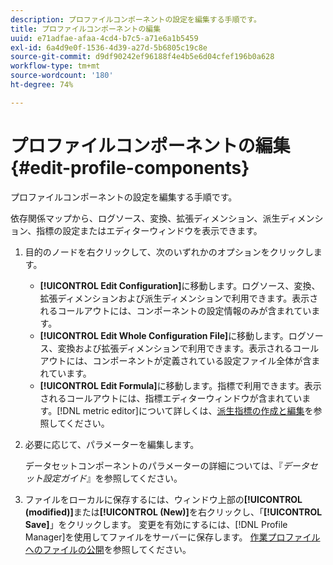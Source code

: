 ```yaml
---
description: プロファイルコンポーネントの設定を編集する手順です。
title: プロファイルコンポーネントの編集
uuid: e71adfae-afaa-4cd4-b7c5-a71e6a1b5459
exl-id: 6a4d9e0f-1536-4d39-a27d-5b6805c19c8e
source-git-commit: d9df90242ef96188f4e4b5e6d04cfef196b0a628
workflow-type: tm+mt
source-wordcount: '180'
ht-degree: 74%

---
```


# プロファイルコンポーネントの編集{#edit-profile-components}

プロファイルコンポーネントの設定を編集する手順です。

依存関係マップから、ログソース、変換、拡張ディメンション、派生ディメンション、指標の設定またはエディターウィンドウを表示できます。

1. 目的のノードを右クリックして、次のいずれかのオプションをクリックします。

   * **[!UICONTROL Edit Configuration]**&#x200B;に移動します。ログソース、変換、拡張ディメンションおよび派生ディメンションで利用できます。表示されるコールアウトには、コンポーネントの設定情報のみが含まれています。
   * **[!UICONTROL Edit Whole Configuration File]**&#x200B;に移動します。ログソース、変換および拡張ディメンションで利用できます。表示されるコールアウトには、コンポーネントが定義されている設定ファイル全体が含まれています。
   * **[!UICONTROL Edit Formula]**&#x200B;に移動します。指標で利用できます。表示されるコールアウトには、指標エディターウィンドウが含まれています。[!DNL metric editor]について詳しくは、[派生指標の作成と編集](../../../../../home/c-get-started/c-admin-intrf/c-prof-mgr/c-drvd-mtrcs.md#concept-e41723b342a849309874b26232224a40)を参照してください。

1. 必要に応じて、パラメーターを編集します。

   データセットコンポーネントのパラメーターの詳細については、『*データセット設定ガイド*』を参照してください。

1. ファイルをローカルに保存するには、ウィンドウ上部の&#x200B;**[!UICONTROL (modified)]**&#x200B;または&#x200B;**[!UICONTROL (New)]**&#x200B;を右クリックし、「**[!UICONTROL Save]**」をクリックします。
変更を有効にするには、[!DNL Profile Manager]を使用してファイルをサーバーに保存します。 [作業プロファイルへのファイルの公開](../../../../../home/c-get-started/c-admin-intrf/c-prof-mgr/t-pub-files-wkg-prof.md#task-a0106e010c834d16bd60eef4721b6af9)を参照してください。
